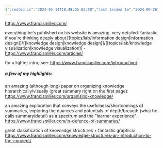 ```yaml
---
{"created in":"2024-06-14T18:48:35-03:00","last tended to":"2024-09-26T15:54:43-03:00","tags":["person","informationmanagement","design","tier1","knowledgedesign","learning","visuallearning","research","🌿","lab","informationdesign","knowledgevisualization"],"dg-publish":true,"relevancescore":90,"notestage":["🌿"],"permalink":"/people/references/lab/francis-miller/","dgPassFrontmatter":true,"created":"2024-06-14T18:48:35.670-03:00","updated":"2024-09-26T15:54:44.498-03:00"}
---
```


https://www.francismiller.com/

everything he's published on his website is amazing, very detailed. fantastic if you're thinking deeply about [[topics/lab/information design\|information design]]/[[knowledge design\|knowledge design]]/[[topics/lab/knowledge visualization\|knowledge visualization]] - https://www.francismiller.com/articles/

for a lighter intro, see: https://www.francismiller.com/introduction/

##### a few of my highlights:

an amazing (although long) paper on organizing knowledge hierarchically/visually (great summary right on the first page): https://www.francismiller.com/organising-knowledge/

an amazing exploration that conveys the usefulness/shortcomings of summaries, exploring the nuances and potentials of depth/breadth (what he calls summary/detail) as a spectrum and the "learner experience": https://www.francismiller.com/in-defence-of-summaries/

great classification of knowledge structures + fantastic graphics: https://www.francismiller.com/knowledge-structures-an-introduction-to-the-concept/
